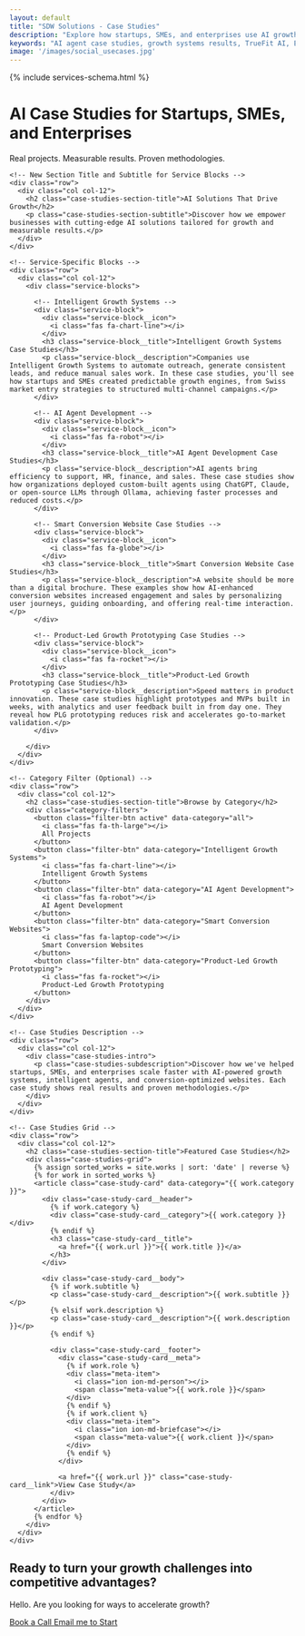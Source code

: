 ```yaml
---
layout: default
title: "SDW Solutions - Case Studies"
description: "Explore how startups, SMEs, and enterprises use AI growth systems, agents, and smart websites to scale faster with measurable results."
keywords: "AI agent case studies, growth systems results, TrueFit AI, ETFProfiler, QuiteMatch, startup growth, conversion optimization, SaaS results"
image: '/images/social_usecases.jpg'
---
```


{% include services-schema.html %}

<!-- Case Studies Header -->
<div class="case-studies-header">
  <div class="container">
    <div class="row">
      <div class="col col-12">
        <div class="case-studies-header__content">
          <h1 class="case-studies-title">AI Case Studies for Startups, SMEs, and Enterprises</h1>
          <p class="case-studies-description">Real projects. Measurable results. Proven methodologies.</p>
        </div>
      </div>
    </div>
  </div>
</div>

<!-- Case Studies Grid -->
<div class="case-studies-content">
  <div class="container">
    
    <!-- New Section Title and Subtitle for Service Blocks -->
    <div class="row">
      <div class="col col-12">
        <h2 class="case-studies-section-title">AI Solutions That Drive Growth</h2>
        <p class="case-studies-section-subtitle">Discover how we empower businesses with cutting-edge AI solutions tailored for growth and measurable results.</p>
      </div>
    </div>

    <!-- Service-Specific Blocks -->
    <div class="row">
      <div class="col col-12">
        <div class="service-blocks">
          
          <!-- Intelligent Growth Systems -->
          <div class="service-block">
            <div class="service-block__icon">
              <i class="fas fa-chart-line"></i>
            </div>
            <h3 class="service-block__title">Intelligent Growth Systems Case Studies</h3>
            <p class="service-block__description">Companies use Intelligent Growth Systems to automate outreach, generate consistent leads, and reduce manual sales work. In these case studies, you'll see how startups and SMEs created predictable growth engines, from Swiss market entry strategies to structured multi-channel campaigns.</p>
          </div>

          <!-- AI Agent Development -->
          <div class="service-block">
            <div class="service-block__icon">
              <i class="fas fa-robot"></i>
            </div>
            <h3 class="service-block__title">AI Agent Development Case Studies</h3>
            <p class="service-block__description">AI agents bring efficiency to support, HR, finance, and sales. These case studies show how organizations deployed custom-built agents using ChatGPT, Claude, or open-source LLMs through Ollama, achieving faster processes and reduced costs.</p>
          </div>

          <!-- Smart Conversion Website Case Studies -->
          <div class="service-block">
            <div class="service-block__icon">
              <i class="fas fa-globe"></i>
            </div>
            <h3 class="service-block__title">Smart Conversion Website Case Studies</h3>
            <p class="service-block__description">A website should be more than a digital brochure. These examples show how AI-enhanced conversion websites increased engagement and sales by personalizing user journeys, guiding onboarding, and offering real-time interaction.</p>
          </div>

          <!-- Product-Led Growth Prototyping Case Studies -->
          <div class="service-block">
            <div class="service-block__icon">
              <i class="fas fa-rocket"></i>
            </div>
            <h3 class="service-block__title">Product-Led Growth Prototyping Case Studies</h3>
            <p class="service-block__description">Speed matters in product innovation. These case studies highlight prototypes and MVPs built in weeks, with analytics and user feedback built in from day one. They reveal how PLG prototyping reduces risk and accelerates go-to-market validation.</p>
          </div>

        </div>
      </div>
    </div>

    <!-- Category Filter (Optional) -->
    <div class="row">
      <div class="col col-12">
        <h2 class="case-studies-section-title">Browse by Category</h2>
        <div class="category-filters">
          <button class="filter-btn active" data-category="all">
            <i class="fas fa-th-large"></i>
            All Projects
          </button>
          <button class="filter-btn" data-category="Intelligent Growth Systems">
            <i class="fas fa-chart-line"></i>
            Intelligent Growth Systems
          </button>
          <button class="filter-btn" data-category="AI Agent Development">
            <i class="fas fa-robot"></i>
            AI Agent Development
          </button>
          <button class="filter-btn" data-category="Smart Conversion Websites">
            <i class="fas fa-laptop-code"></i>
            Smart Conversion Websites
          </button>
          <button class="filter-btn" data-category="Product-Led Growth Prototyping">
            <i class="fas fa-rocket"></i>
            Product-Led Growth Prototyping
          </button>
        </div>
      </div>
    </div>

    <!-- Case Studies Description -->
    <div class="row">
      <div class="col col-12">
        <div class="case-studies-intro">
          <p class="case-studies-subdescription">Discover how we've helped startups, SMEs, and enterprises scale faster with AI-powered growth systems, intelligent agents, and conversion-optimized websites. Each case study shows real results and proven methodologies.</p>
        </div>
      </div>
    </div>

    <!-- Case Studies Grid -->
    <div class="row">
      <div class="col col-12">
        <h2 class="case-studies-section-title">Featured Case Studies</h2>
        <div class="case-studies-grid">
          {% assign sorted_works = site.works | sort: 'date' | reverse %}
          {% for work in sorted_works %}
          <article class="case-study-card" data-category="{{ work.category }}">
            <div class="case-study-card__header">
              {% if work.category %}
              <div class="case-study-card__category">{{ work.category }}</div>
              {% endif %}
              <h3 class="case-study-card__title">
                <a href="{{ work.url }}">{{ work.title }}</a>
              </h3>
            </div>
            
            <div class="case-study-card__body">
              {% if work.subtitle %}
              <p class="case-study-card__description">{{ work.subtitle }}</p>
              {% elsif work.description %}
              <p class="case-study-card__description">{{ work.description }}</p>
              {% endif %}
              
              <div class="case-study-card__footer">
                <div class="case-study-card__meta">
                  {% if work.role %}
                  <div class="meta-item">
                    <i class="ion ion-md-person"></i>
                    <span class="meta-value">{{ work.role }}</span>
                  </div>
                  {% endif %}
                  {% if work.client %}
                  <div class="meta-item">
                    <i class="ion ion-md-briefcase"></i>
                    <span class="meta-value">{{ work.client }}</span>
                  </div>
                  {% endif %}
                </div>
                
                <a href="{{ work.url }}" class="case-study-card__link">View Case Study</a>
              </div>
            </div>
          </article>
          {% endfor %}
        </div>
      </div>
    </div>
  </div>

  <!-- CTA Section -->
  <section class="cta-band">
    <div class="cta-band__container">
      <h2 class="cta-band__title">Ready to turn your growth challenges into competitive advantages?</h2>
      <p class="cta-band__subline">Hello. Are you looking for ways to accelerate growth?</p>
      <div class="cta-band__actions">
                 <a href="https://calendar.google.com/calendar/appointments/schedules/AcZssZ0-NcwHUpy2VQTbjOwTbXwdd0qIVBbaPQvmwg8sujsRnwtn8LEFTFOVc_qFpKQKZASWyQwaIJO8?gv=true" 
            class="book-call-btn"
            target="_blank"
            rel="nofollow noopener"
            onclick="gtag_report_conversion(); gtag('event', 'book_call', {event_category: 'engagement', event_label: 'calendar_booking', value: 1.0}); twq('event', 'tw-qfk70-qfk72', {contents: [{content_type: 'service', content_name: 'AI Growth Consultation', content_price: '0'}], status: 'started'});">
          Book a Call
        </a>
        <a href="mailto:nicola@sdw.solutions" 
           class="btn btn--secondary"
           target="_blank"
           rel="nofollow noopener"
           onclick="gtag_report_conversion(); gtag('event', 'email_contact', {event_category: 'engagement', event_label: 'email_start', value: 1.0}); twq('event', 'tw-qfk70-qfk72', {contents: [{content_type: 'service', content_name: 'AI Growth Consultation', content_price: '0'}], status: 'started'});">
          Email me to Start
        </a>
      </div>
    </div>
  </section>
</div>
